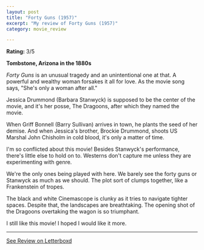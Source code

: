 ```yaml
---
layout: post
title: "Forty Guns (1957)"
excerpt: "My review of Forty Guns (1957)"
category: movie_review

---
```


**Rating:** 3/5

<b>Tombstone, Arizona in the 1880s</b>

<i>Forty Guns</i> is an unusual tragedy and an unintentional one at that. A powerful and wealthy woman forsakes it all for love. As the movie song says, "She's only a woman after all."

Jessica Drummond (Barbara Stanwyck) is supposed to be the center of the movie, and it's her posse, The Dragoons, after which they named the movie. 

When Griff Bonnell (Barry Sullivan) arrives in town, he plants the seed of her demise. And when Jessica's brother, Brockie Drummond, shoots US Marshal John Chisholm in cold blood, it's only a matter of time.

I'm so conflicted about this movie! Besides Stanwyck's performance, there's little else to hold on to. Westerns don't capture me unless they are experimenting with genre.

We're the only ones being played with here. We barely see the forty guns or Stanwyck as much as we should. The plot sort of clumps together, like a Frankenstein of tropes.

The black and white Cinemascope is clunky as it tries to navigate tighter spaces. Despite that, the landscapes are breathtaking. The opening shot of the Dragoons overtaking the wagon is so triumphant.

I still like this movie! I hoped I would like it more.

<hr>

[See Review on Letterboxd](https://boxd.it/58iUPR)
